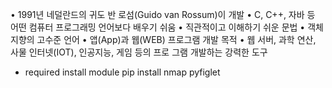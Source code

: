 


• 1991년 네덜란드의 귀도 반 로섬(Guido van Rossum)이 개발
• C, C++, 자바 등 어떤 컴퓨터 프로그래밍 언어보다 배우기 쉬움
• 직관적이고 이해하기 쉬운 문법
• 객체 지향의 고수준 언어
• 앱(App)과 웹(WEB) 프로그램 개발 목적
• 웹 서버, 과학 연산, 사물 인터넷(IOT), 인공지능, 게임 등의 프로
그램 개발하는 강력한 도구


- required install module
pip install nmap  pyfiglet